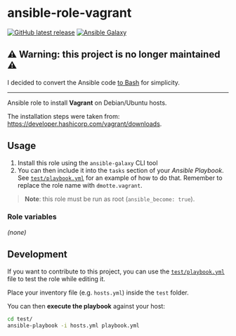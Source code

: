 # ansible-role-vagrant

[![GitHub latest release](https://img.shields.io/github/v/release/dmotte/ansible-role-vagrant?logo=github&style=flat-square)](https://github.com/dmotte/ansible-role-vagrant/actions)
[![Ansible Galaxy](https://img.shields.io/badge/galaxy-dmotte.vagrant-blueviolet?logo=ansible&style=flat-square)](https://galaxy.ansible.com/dmotte/vagrant)

## :warning: Warning: this project is **no longer maintained** :warning:

I decided to convert the Ansible code [to Bash](https://github.com/dmotte/misc/tree/main/scripts) for simplicity.

---

Ansible role to install **Vagrant** on Debian/Ubuntu hosts.

The installation steps were taken from: https://developer.hashicorp.com/vagrant/downloads.

## Usage

1. Install this role using the `ansible-galaxy` CLI tool
2. You can then include it into the `tasks` section of your _Ansible Playbook_. See [`test/playbook.yml`](test/playbook.yml) for an example of how to do that. Remember to replace the role name with `dmotte.vagrant`.

> **Note**: this role must be run as root (`ansible_become: true`).

### Role variables

_(none)_

## Development

If you want to contribute to this project, you can use the [`test/playbook.yml`](test/playbook.yml) file to test the role while editing it.

Place your inventory file (e.g. `hosts.yml`) inside the `test` folder.

You can then **execute the playbook** against your host:

```bash
cd test/
ansible-playbook -i hosts.yml playbook.yml
```
